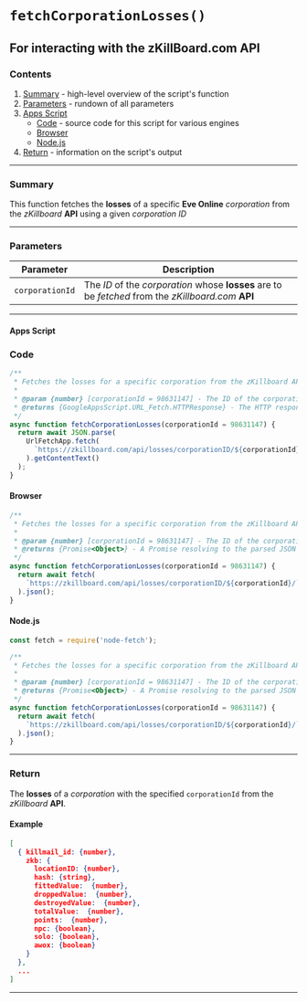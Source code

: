 # `fetchCorporationLosses()`

## For interacting with the zKillBoard.com API

### Contents

1. [Summary](#summary) - high-level overview of the script's function
2. [Parameters](#parameters) - rundown of all parameters
3. [Apps Script](#apps-script)
   * [Code](#code) - source code for this script for various engines
   * [Browser](#browser)
   * [Node.js](#nodejs)
5. [Return](#return) - information on the script's output

---

### Summary

This function fetches the **losses** of a specific **Eve Online**  *corporation* from the *zKillboard* **API** using a given *corporation ID*

---

### Parameters

|Parameter|Description|
|---------|-----------|
|`corporationId`|The *ID* of the *corporation* whose **losses** are to be *fetched* from the *zKillboard.com* **API**|

---

#### Apps Script

### Code

```js
/**
 * Fetches the losses for a specific corporation from the zKillboard API.
 *
 * @param {number} [corporationId = 98631147] - The ID of the corporation to fetch losses for.
 * @returns {GoogleAppsScript.URL_Fetch.HTTPResponse} - The HTTP response object containing the fetched loss data.
 */
async function fetchCorporationLosses(corporationId = 98631147) {
  return await JSON.parse(
    UrlFetchApp.fetch(
      `https://zkillboard.com/api/losses/corporationID/${corporationId}/`
    ).getContentText()
  );
}
```

#### Browser

```js
/**
 * Fetches the losses for a specific corporation from the zKillboard API.
 *
 * @param {number} [corporationId = 98631147] - The ID of the corporation to fetch losses for.
 * @returns {Promise<Object>} - A Promise resolving to the parsed JSON response containing the fetched loss data.
 */
async function fetchCorporationLosses(corporationId = 98631147) {
  return await fetch(
    `https://zkillboard.com/api/losses/corporationID/${corporationId}/`
  ).json();
}
```

#### Node.js

```js
const fetch = require('node-fetch');

/**
 * Fetches the losses for a specific corporation from the zKillboard API.
 *
 * @param {number} [corporationId = 98631147] - The ID of the corporation to fetch losses for.
 * @returns {Promise<Object>} - A Promise resolving to the parsed JSON response containing the fetched loss data.
 */
async function fetchCorporationLosses(corporationId = 98631147) {
  return await fetch(
    `https://zkillboard.com/api/losses/corporationID/${corporationId}/`
  ).json();
}
```

---

### Return

The **losses** of a *corporation* with the specified `corporationId` from the *zKillboard* **API**.

#### Example

```json
[ 
  { killmail_id: {number},
    zkb: {
      locationID: {number},
      hash: {string},
      fittedValue:  {number},
      droppedValue:  {number},
      destroyedValue:  {number},
      totalValue:  {number},
      points:  {number},
      npc: {boolean},
      solo: {boolean},
      awox: {boolean}
    }
  },
  ...
]
```

---
